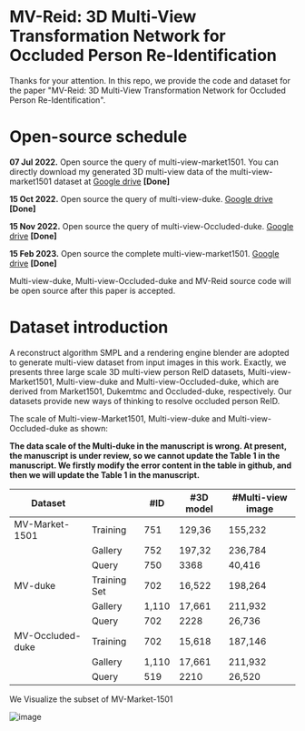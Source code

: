 # MV-Reid: 3D Multi-View Transformation Network for Occluded Person Re-Identification 

Thanks for your attention. In this repo, we provide the code and dataset for the paper "MV-Reid: 3D Multi-View Transformation Network for Occluded Person Re-Identification".



# Open-source  schedule

 **07 Jul 2022.** Open source the query of multi-view-market1501. You can directly download my generated 3D multi-view data of the multi-view-market1501 dataset at  [Google drive](https://drive.google.com/file/d/1RvsWy69LtjCbJJkpSD8DeOXqA2Kmkv28/view?usp=sharing) **[Done]**

**15 Oct 2022.** Open source the query of multi-view-duke. [Google drive](https://drive.google.com/file/d/1iZgPoJ5dQKAcxjfKG2bvCSftoAbEoK3H/view?usp=sharing) **[Done]** 

**15 Nov 2022.** Open source the query of multi-view-Occluded-duke.  [Google drive](https://drive.google.com/file/d/1cF_ozpjsbaFEa9tku1Kf_cTgkRNAozdy/view?usp=share_link) **[Done]**

**15 Feb 2023.** Open source the complete multi-view-market1501.  [Google drive](https://drive.google.com/file/d/19SGnN0aORDK44dPmqwv6F_Is8C8n4XIG/view?usp=sharing) **[Done]**




 Multi-view-duke, Multi-view-Occluded-duke and MV-Reid source code will be open source after this paper is accepted.



# Dataset introduction

A reconstruct algorithm SMPL and a rendering engine blender are adopted to generate multi-view dataset from input images in this work. Exactly, we presents three large scale 3D multi-view person ReID datasets, Multi-view-Market1501, Multi-view-duke and  Multi-view-Occluded-duke, which are derived from Market1501, Dukemtmc and Occluded-duke, respectively. Our datasets provide new ways of thinking to resolve occluded person ReID.

The scale of Multi-view-Market1501, Multi-view-duke and  Multi-view-Occluded-duke  as shown:

**The data scale of the Multi-duke in the manuscript is wrong. At present, the manuscript is under review, so we cannot update the Table 1 in the manuscript. We firstly modify the error content in the table in github, and then we will update the Table 1 in the manuscript.**


| Dataset          |              | #ID   | #3D model | #Multi-view image |
| ---------------- | ------------ | ----- | --------- | ----------------- |
| MV-Market-1501   | Training     | 751   | 129,36    | 155,232           |
|           | Gallery              | 752   | 197,32    | 236,784           |
|             | Query              | 750   | 3368      | 40,416            |
| MV-duke          | Training Set | 702   | 16,522    | 198,264           |
|           | Gallery              | 1,110 | 17,661    | 211,932           |
|             | Query              | 702   | 2228      | 26,736            |
| MV-Occluded-duke | Training     | 702   | 15,618    | 187,146           |
|           | Gallery              | 1,110 | 17,661    | 211,932           |
|             | Query              | 519   | 2210      | 26,520            |




We Visualize the subset of MV-Market-1501

![image](https://github.com/yuzaiyang123/MV-Reid/blob/main/fig-5.jpg)
